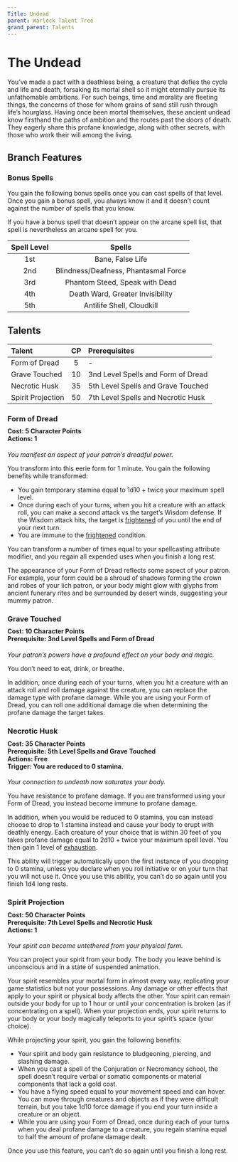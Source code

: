 ```yaml
---
Title: Undead
parent: Warlock Talent Tree
grand_parent: Talents
---
```


# The Undead
You’ve made a pact with a deathless being, a creature that defies the cycle and life and death, forsaking its mortal shell so it might eternally pursue its unfathomable ambitions. For such beings, time and morality are fleeting things, the concerns of those for whom grains of sand still rush through life’s hourglass. Having once been mortal themselves, these ancient undead know firsthand the paths of ambition and the routes past the doors of death. They eagerly share this profane knowledge, along with other secrets, with those who work their will among the living.

## Branch Features

### Bonus Spells
You gain the following bonus spells once you can cast spells of that level. Once you gain a bonus spell, you always know it and it doesn’t count against the number of spells that you know.

If you have a bonus spell that doesn’t appear on the arcane spell list, that spell is nevertheless an arcane spell for you.

| Spell Level | Spells |
|:-----------:|:------:|
| 1st | Bane, False Life |
| 2nd | Blindness/Deafness, Phantasmal Force |
| 3rd | Phantom Steed, Speak with Dead |
| 4th | Death Ward, Greater Invisibility |
| 5th | Antilife Shell, Cloudkill |

## Talents

| Talent | CP | Prerequisites |
|:-------|:--:|:--------------|
| Form of Dread     | 5  | - |
| Grave Touched     | 10 | 3nd Level Spells and Form of Dread |
| Necrotic Husk     | 35 | 5th Level Spells and Grave Touched |
| Spirit Projection | 50 | 7th Level Spells and Necrotic Husk |

###  Form of Dread

<div style="margin-top:-10px;"></div>

#### **Cost:** 5 Character Points<br>**Actions:** 1
*You manifest an aspect of your patron’s dreadful power.*

You transform into this eerie form for 1 minute. You gain the following benefits while transformed:

* You gain temporary stamina equal to 1d10 + twice your maximum spell level.
* Once during each of your turns, when you hit a creature with an attack roll, you can make a second attack vs the target’s Wisdom defense. If the Wisdom attack hits, the target is [frightened]() of you until the end of your next turn.
* You are immune to the [frightened]() condition.

You can transform a number of times equal to your spellcasting attribute modifier, and you regain all expended uses when you finish a long rest.

The appearance of your Form of Dread reflects some aspect of your patron. For example, your form could be a shroud of shadows forming the crown and robes of your lich patron, or your body might glow with glyphs from ancient funerary rites and be surrounded by desert winds, suggesting your mummy patron.

### Grave Touched

<div style="margin-top:-10px;"></div>

#### **Cost:** 10 Character Points<br>**Prerequisite:**  3nd Level Spells and Form of Dread
*Your patron’s powers have a profound effect on your body and magic.*

You don’t need to eat, drink, or breathe.

In addition, once during each of your turns, when you hit a creature with an attack roll and roll damage against the creature, you can replace the damage type with profane damage. While you are using your Form of Dread, you can roll one additional damage die when determining the profane damage the target takes.

###  Necrotic Husk

<div style="margin-top:-10px;"></div>

#### **Cost:** 35 Character Points<br>**Prerequisite:** 5th Level Spells and Grave Touched<br>**Actions:** Free<br>**Trigger:** You are reduced to 0 stamina.
*Your connection to undeath now saturates your body.*

You have resistance to profane damage. If you are transformed using your Form of Dread, you instead become immune to profane damage.

In addition, when you would be reduced to 0 stamina, you can instead choose to drop to 1 stamina instead and cause your body to erupt with deathly energy. Each creature of your choice that is within 30 feet of you takes profane damage equal to 2d10 + twice your maximum spell level. You then gain 1 level of [exhaustion]().

This ability will trigger automatically upon the first instance of you dropping to 0 stamina, unless you declare when you roll initiative or on your turn that you will not use it. Once you use this ability, you can’t do so again until you finish 1d4 long rests.

### Spirit Projection

<div style="margin-top:-10px;"></div>

#### **Cost:** 50 Character Points<br>**Prerequisite:** 7th Level Spells and Necrotic Husk<br>**Actions:** 1
*Your spirit can become untethered from your physical form.*

You can project your spirit from your body. The body you leave behind is unconscious and in a state of suspended animation.

Your spirit resembles your mortal form in almost every way, replicating your game statistics but not your possessions. Any damage or other effects that apply to your spirit or physical body affects the other. Your spirit can remain outside your body for up to 1 hour or until your concentration is broken (as if concentrating on a spell). When your projection ends, your spirit returns to your body or your body magically teleports to your spirit’s space (your choice).

While projecting your spirit, you gain the following benefits:

* Your spirit and body gain resistance to bludgeoning, piercing, and slashing damage.
* When you cast a spell of the Conjuration or Necromancy school, the spell doesn’t require verbal or somatic components or material components that lack a gold cost.
* You have a flying speed equal to your movement speed and can hover. You can move through creatures and objects as if they were difficult terrain, but you take 1d10 force damage if you end your turn inside a creature or an object.
* While you are using your Form of Dread, once during each of your turns when you deal profane damage to a creature, you regain stamina equal to half the amount of profane damage dealt.

Once you use this feature, you can’t do so again until you finish a long rest.
